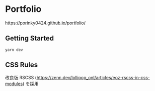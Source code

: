 # Portfolio

https://porinky0424.github.io/portfolio/

## Getting Started

```
yarn dev
```

## CSS Rules

改良版 RSCSS (https://zenn.dev/lollipop_onl/articles/eoz-rscss-in-css-modules) を採用
